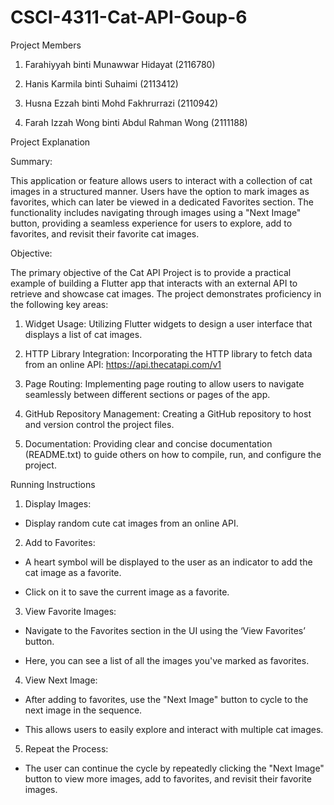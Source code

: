# CSCI-4311-Cat-API-Goup-6

Project Members

1. Farahiyyah binti Munawwar Hidayat (2116780)

2. Hanis Karmila binti Suhaimi (2113412)

3. Husna Ezzah binti Mohd Fakhrurrazi (2110942)

4. Farah Izzah Wong binti Abdul Rahman Wong (2111188)

Project Explanation

Summary:

This application or feature allows users to interact with a collection of cat images in a structured manner. Users have the option to mark images as favorites, which can later be viewed in a dedicated Favorites section. The functionality includes navigating through images using a "Next Image" button, providing a seamless experience for users to explore, add to favorites, and revisit their favorite cat images.

Objective:

The primary objective of the Cat API Project is to provide a practical example of building a Flutter app that interacts with an external API to retrieve and showcase cat images. The project demonstrates proficiency in the following key areas:

  1. Widget Usage: Utilizing Flutter widgets to design a user interface that displays a list of cat images.

  2. HTTP Library Integration: Incorporating the HTTP library to fetch data from an online API: https://api.thecatapi.com/v1

  3. Page Routing: Implementing page routing to allow users to navigate seamlessly between different sections or pages of the app.

  4. GitHub Repository Management: Creating a GitHub repository to host and version control the project files.

  5. Documentation: Providing clear and concise documentation (README.txt) to guide others on how to compile, run, and configure the project.

Running Instructions

  1. Display Images:
  - Display random cute cat images from an online API. 

  2. Add to Favorites:
  - A heart symbol will be displayed to the user as an indicator to add the cat image as a favorite. 

  - Click on it to save the current image as a favorite.

  3. View Favorite Images:

  - Navigate to the Favorites section in the UI using the ‘View Favorites’ button.

  - Here, you can see a list of all the images you've marked as favorites.

  4. View Next Image:

  - After adding to favorites, use the "Next Image" button to cycle to the next image in the sequence.

  - This allows users to easily explore and interact with multiple cat images.

  5. Repeat the Process:

  - The user can continue the cycle by repeatedly clicking the "Next Image" button to view more images, add to favorites, and revisit their favorite images.

